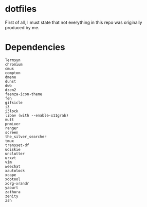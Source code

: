 dotfiles
========

First of all, I must state that not everything in this repo was originally produced by me.


Dependencies
============

```
Termsyn
chromium
cmus
compton
dmenu
dunst
dwb
dzen2
faenza-icon-theme
feh
gifsicle
i3
i3lock
libav (with --enable-x11grab)
mutt
pnmixer
ranger
screen
the_silver_searcher
tmux
transset-df
udiskie
unclutter
urxvt
vim
weechat
xautolock
xcape
xdotool
xorg-xrandr
yaourt
zathura
zenity
zsh
```
